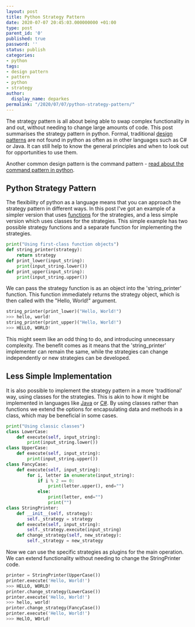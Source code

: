 ```yaml
---
layout: post
title: Python Strategy Pattern
date: 2020-07-07 20:45:03.000000000 +01:00
type: post
parent_id: '0'
published: true
password: ''
status: publish
categories:
- python
tags:
- design pattern
- pattern
- python
- strategy
author:
  display_name: deparkes
permalink: "/2020/07/07/python-strategy-pattern/"
---
```

The strategy pattern is all about being able to swap complex functionality in and out, without needing to change large amounts of code. This post summarises the strategy pattern in python. Formal, traditional <a href="https://www.toptal.com/python/python-design-patterns">design patterns</a> are not found in python as often as in other languages such as C# or Java. It can still help to know the general principles and when to look out for opportunities to use them.

Another common design pattern is the command pattern - <a href="{{site.baseurl}}/2020/06/21/command-pattern/">read about the command pattern in python</a>.
<h2>Python Strategy Pattern</h2>
The flexibility of python as a language means that you can approach the strategy pattern in different ways. In this post I've got an example of a simpler version that uses <a href="https://dbader.org/blog/python-first-class-functions">functions</a> for the strategies, and a less simple version which uses classes for the strategies.
This simple example has two possible strategy functions and a separate function for implementing the strategies.

```python
print("Using first-class function objects")
def string_printer(strategy):
    return strategy
def print_lower(input_string):
    print(input_string.lower())
def print_upper(input_string):
    print(input_string.upper())
```

We can pass the strategy function is as an object into the 'string_printer' function. This function immediately returns the strategy object, which is then called with the "Hello, World!" argument.

```python
string_printer(print_lower)("Hello, World!")
>>> hello, world!
string_printer(print_upper)("Hello, World!")
>>> HELLO, WORLD!
```

This might seem like an odd thing to do, and introducing unnecessary complexity. The benefit comes as it means that the 'string_printer' implementer can remain the same, while the strategies can change independently or new strategies can be developed.
<h2>Less Simple Implementation</h2>
It is also possible to implement the strategy pattern in a more 'traditional' way, using classes for the strategies. This is akin to how it might be implemented in languages like <a href="https://refactoring.guru/design-patterns/strategy/java/example">Java</a> or <a href="https://refactoring.guru/design-patterns/strategy/csharp/example">C#</a>.
By using classes rather than functions we extend the options for encapsulating data and methods in a class, which may be beneficial in some cases.

```python
print("Using classic classes")
class LowerCase:
    def execute(self, input_string):
        print(input_string.lower())
class UpperCase:
    def execute(self, input_string):
        print(input_string.upper())
class FancyCase:
    def execute(self, input_string):
        for i, letter in enumerate(input_string):
            if i % 2 == 0:
                print(letter.upper(), end="")
            else:
                print(letter, end="")
                print("")
class StringPrinter:
    def __init__(self, strategy):
        self._strategy = strategy
    def execute(self, input_string):
        self._strategy.execute(input_string)
    def change_strategy(self, new_strategy):
        self._strategy = new_strategy
```

Now we can use the specific strategies as plugins for the main operation. We can extend functionality without needing to change the StringPrinter code.

```python
printer = StringPrinter(UpperCase())
printer.execute('Hello, World!')
>>> HELLO, WORLD!
printer.change_strategy(LowerCase())
printer.execute('Hello, World!')
>>> hello, world!
printer.change_strategy(FancyCase())
printer.execute('Hello, World!')
>>> HeLlO, WOrLd!
```

